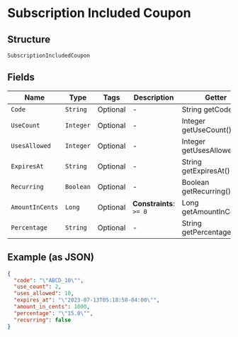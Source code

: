
# Subscription Included Coupon

## Structure

`SubscriptionIncludedCoupon`

## Fields

| Name | Type | Tags | Description | Getter | Setter |
|  --- | --- | --- | --- | --- | --- |
| `Code` | `String` | Optional | - | String getCode() | setCode(String code) |
| `UseCount` | `Integer` | Optional | - | Integer getUseCount() | setUseCount(Integer useCount) |
| `UsesAllowed` | `Integer` | Optional | - | Integer getUsesAllowed() | setUsesAllowed(Integer usesAllowed) |
| `ExpiresAt` | `String` | Optional | - | String getExpiresAt() | setExpiresAt(String expiresAt) |
| `Recurring` | `Boolean` | Optional | - | Boolean getRecurring() | setRecurring(Boolean recurring) |
| `AmountInCents` | `Long` | Optional | **Constraints**: `>= 0` | Long getAmountInCents() | setAmountInCents(Long amountInCents) |
| `Percentage` | `String` | Optional | - | String getPercentage() | setPercentage(String percentage) |

## Example (as JSON)

```json
{
  "code": "\"ABCD_10\"",
  "use_count": 2,
  "uses_allowed": 10,
  "expires_at": "\"2023-07-13T05:18:58-04:00\"",
  "amount_in_cents": 1000,
  "percentage": "\"15.0\"",
  "recurring": false
}
```

